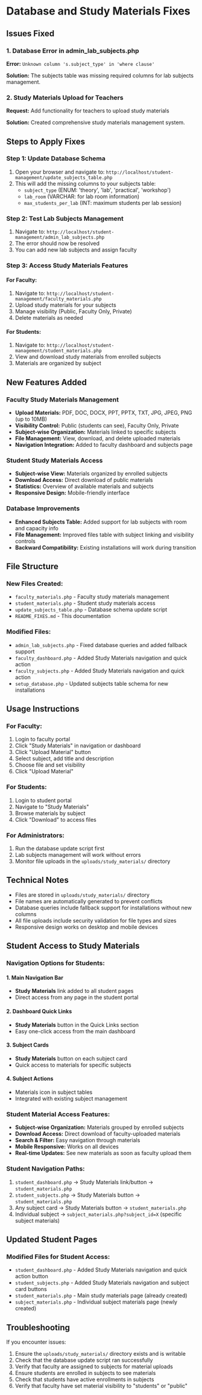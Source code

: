 # Database and Study Materials Fixes

## Issues Fixed

### 1. Database Error in admin_lab_subjects.php
**Error:** `Unknown column 's.subject_type' in 'where clause'`

**Solution:** The subjects table was missing required columns for lab subjects management.

### 2. Study Materials Upload for Teachers
**Request:** Add functionality for teachers to upload study materials

**Solution:** Created comprehensive study materials management system.

## Steps to Apply Fixes

### Step 1: Update Database Schema
1. Open your browser and navigate to: `http://localhost/student-management/update_subjects_table.php`
2. This will add the missing columns to your subjects table:
   - `subject_type` (ENUM: 'theory', 'lab', 'practical', 'workshop')
   - `lab_room` (VARCHAR: for lab room information)
   - `max_students_per_lab` (INT: maximum students per lab session)

### Step 2: Test Lab Subjects Management
1. Navigate to: `http://localhost/student-management/admin_lab_subjects.php`
2. The error should now be resolved
3. You can add new lab subjects and assign faculty

### Step 3: Access Study Materials Features

#### For Faculty:
1. Navigate to: `http://localhost/student-management/faculty_materials.php`
2. Upload study materials for your subjects
3. Manage visibility (Public, Faculty Only, Private)
4. Delete materials as needed

#### For Students:
1. Navigate to: `http://localhost/student-management/student_materials.php`
2. View and download study materials from enrolled subjects
3. Materials are organized by subject

## New Features Added

### Faculty Study Materials Management
- **Upload Materials:** PDF, DOC, DOCX, PPT, PPTX, TXT, JPG, JPEG, PNG (up to 10MB)
- **Visibility Control:** Public (students can see), Faculty Only, Private
- **Subject-wise Organization:** Materials linked to specific subjects
- **File Management:** View, download, and delete uploaded materials
- **Navigation Integration:** Added to faculty dashboard and subjects page

### Student Study Materials Access
- **Subject-wise View:** Materials organized by enrolled subjects
- **Download Access:** Direct download of public materials
- **Statistics:** Overview of available materials and subjects
- **Responsive Design:** Mobile-friendly interface

### Database Improvements
- **Enhanced Subjects Table:** Added support for lab subjects with room and capacity info
- **File Management:** Improved files table with subject linking and visibility controls
- **Backward Compatibility:** Existing installations will work during transition

## File Structure

### New Files Created:
- `faculty_materials.php` - Faculty study materials management
- `student_materials.php` - Student study materials access
- `update_subjects_table.php` - Database schema update script
- `README_FIXES.md` - This documentation

### Modified Files:
- `admin_lab_subjects.php` - Fixed database queries and added fallback support
- `faculty_dashboard.php` - Added Study Materials navigation and quick action
- `faculty_subjects.php` - Added Study Materials navigation and quick action
- `setup_database.php` - Updated subjects table schema for new installations

## Usage Instructions

### For Faculty:
1. Login to faculty portal
2. Click "Study Materials" in navigation or dashboard
3. Click "Upload Material" button
4. Select subject, add title and description
5. Choose file and set visibility
6. Click "Upload Material"

### For Students:
1. Login to student portal
2. Navigate to "Study Materials"
3. Browse materials by subject
4. Click "Download" to access files

### For Administrators:
1. Run the database update script first
2. Lab subjects management will work without errors
3. Monitor file uploads in the `uploads/study_materials/` directory

## Technical Notes

- Files are stored in `uploads/study_materials/` directory
- File names are automatically generated to prevent conflicts
- Database queries include fallback support for installations without new columns
- All file uploads include security validation for file types and sizes
- Responsive design works on desktop and mobile devices

## Student Access to Study Materials

### Navigation Options for Students:

#### 1. Main Navigation Bar
- **Study Materials** link added to all student pages
- Direct access from any page in the student portal

#### 2. Dashboard Quick Links
- **Study Materials** button in the Quick Links section
- Easy one-click access from the main dashboard

#### 3. Subject Cards
- **Study Materials** button on each subject card
- Quick access to materials for specific subjects

#### 4. Subject Actions
- Materials icon in subject tables
- Integrated with existing subject management

### Student Material Access Features:
- **Subject-wise Organization:** Materials grouped by enrolled subjects
- **Download Access:** Direct download of faculty-uploaded materials
- **Search & Filter:** Easy navigation through materials
- **Mobile Responsive:** Works on all devices
- **Real-time Updates:** See new materials as soon as faculty upload them

### Student Navigation Paths:
1. `student_dashboard.php` → Study Materials link/button → `student_materials.php`
2. `student_subjects.php` → Study Materials button → `student_materials.php`
3. Any subject card → Study Materials button → `student_materials.php`
4. Individual subject → `subject_materials.php?subject_id=X` (specific subject materials)

## Updated Student Pages

### Modified Files for Student Access:
- `student_dashboard.php` - Added Study Materials navigation and quick action button
- `student_subjects.php` - Added Study Materials navigation and subject card buttons
- `student_materials.php` - Main study materials page (already created)
- `subject_materials.php` - Individual subject materials page (newly created)

## Troubleshooting

If you encounter issues:
1. Ensure the `uploads/study_materials/` directory exists and is writable
2. Check that the database update script ran successfully
3. Verify that faculty are assigned to subjects for material uploads
4. Ensure students are enrolled in subjects to see materials
5. Check that students have active enrollments in subjects
6. Verify that faculty have set material visibility to "students" or "public"
